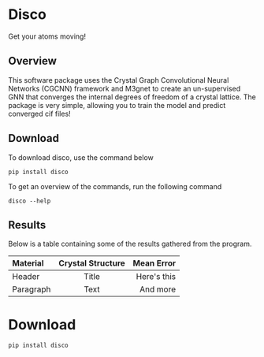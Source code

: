 # Disco

Get your atoms moving!

## Overview

This software package uses the Crystal Graph Convolutional Neural Networks (CGCNN) framework and M3gnet to create an un-supervised GNN that converges the internal degrees of freedom of a crystal lattice. The package is very simple, allowing you to train the model and predict converged cif files! 

## Download

To download disco, use the command below

```
pip install disco
```

To get an overview of the commands, run the following command

```
disco --help
```

## Results

Below is a table containing some of the results gathered from the program.

| Material     |Crystal Structure | Mean Error     |
| :---        |    :----:   |          ---: |
| Header      | Title       | Here's this   |
| Paragraph   | Text        | And more      |

# Download

```
pip install disco
```

